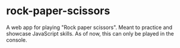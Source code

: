 # rock-paper-scissors
A web app for playing "Rock paper scissors". Meant to practice and showcase JavaScript skills. As of now, this can only be played in the console.